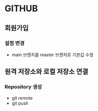 # GITHUB



## 회원가입

### 설정 변경

* main 브랜치를 master 브랜치로 기본값 수정



## 원격 저장소와 로컬 저장소 연결

### Repository 생성

* git remote
* git push